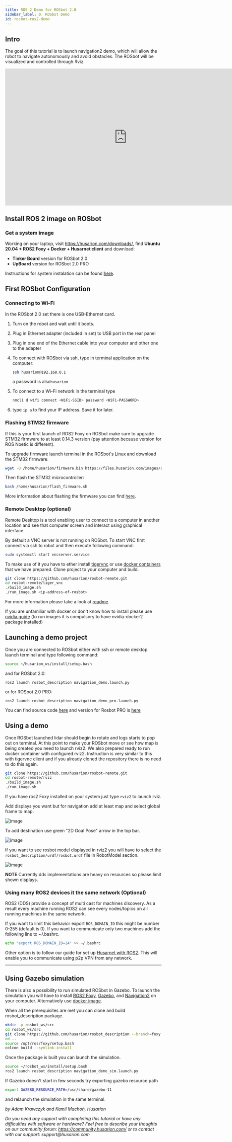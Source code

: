 ```yaml
---
title: ROS 2 Demo for ROSbot 2.0
sidebar_label: 0. ROSbot Demo
id: rosbot-ros2-demo
---
```


## Intro

The goal of this tutorial is to launch navigation2 demo, which will allow the robot to navigate autonomously and avoid obstacles. The ROSbot will be visualized and controlled through Rviz.

<div style="text-align: center">
<iframe width="784" height="441" src="https://www.youtube.com/embed/fY-Z9OqY0eo" title="YouTube video player" frameborder="0" allow="accelerometer; autoplay; clipboard-write; encrypted-media; gyroscope; picture-in-picture" allowfullscreen></iframe>
</div>

## Install ROS 2 image on ROSbot

### Get a system image

Working on your laptop, visit https://husarion.com/downloads/, find **Ubuntu 20.04 + ROS2 Foxy + Docker + Husarnet client** and download:
- **Tinker Board** version for ROSbot 2.0 
- **UpBoard** version for ROSbot 2.0 PRO

Instructions for system instalation can be found [here](https://husarion.com/manuals/rosbot/#system-reinstallation).

## First ROSbot Configuration

### Connecting to Wi-Fi

In the ROSbot 2.0 set there is one USB-Ethernet card.

1. Turn on the robot and wait until it boots.
2. Plug in Ethernet adapter (included in set) to USB port in the rear panel
3. Plug in one end of the Ethernet cable into your computer and other one to the adapter
4. To connect with ROSbot via ssh, type in terminal application on the computer: 
    ```bash
    ssh husarion@192.168.0.1
    ```
    a password is also`husarion`

5. To connect to a Wi-Fi network in the terminal type 
    ```bash
    nmcli d wifi connect <WiFi-SSID> password <WiFi-PASSWORD>
    ``` 
6. type `ip a` to find your IP address. Save it for later.

### Flashing STM32 firmware
If this is your first launch of ROS2 Foxy on ROSbot make sure to upgrade STM32 firmware to at least 0.14.3 version (pay attention because version for ROS Noetic is different).

To upgrade firmware launch terminal in the ROSbot's Linux and download the STM32 firmware:

```bash
wget -O /home/husarion/firmware.bin https://files.husarion.com/images/rosbot-2.0-fw-v0.14.3.bin
```

Then flash the STM32 microcontroller:

```bash
bash /home/husarion/flash_firmware.sh
```

More information about flashing the firmware you can find [here](https://husarion.com/manuals/rosbot/#low-level-firmware-installation).

### Remote Desktop (optional)

Remote Desktop is a tool enabling user to connect to a computer in another location and see that computer screen and interact using graphical interface.

By default a VNC server is not running on ROSbot. To start VNC first connect via ssh to robot and then execute following command:

```bash
sudo systemctl start vncserver.service
```

To make use of it you have to ether install [tigervnc](https://tigervnc.org/) or use [docker containers](https://github.com/husarion/rosbot-remote) that we have prepared. Clone project to your computer and build. 

```bash
git clone https://github.com/husarion/rosbot-remote.git
cd rosbot-remote/tiger_vnc
./build_image.sh
./run_image.sh <ip-address-of-rosbot>
```

For more information please take a look at [readme](https://github.com/husarion/rosbot-remote/blob/main/README.md). 

If you are unfamiliar with docker or don't know how to install please use [nvidia guide](https://docs.nvidia.com/datacenter/cloud-native/container-toolkit/install-guide.html) (to run images it is compulsory to have nvidia-docker2 package installed)

## Launching a demo project

Once you are connected to ROSbot either with ssh or remote desktop launch terminal and type following command:

```bash
source ~/husarion_ws/install/setup.bash
```
and for ROSbot 2.0:
```
ros2 launch rosbot_description navigation_demo.launch.py
```
or for ROSbot 2.0 PRO:
```
ros2 launch rosbot_description navigation_demo_pro.launch.py
```

You can find source code [here](https://github.com/husarion/rosbot_description/blob/foxy/launch/navigation_demo.launch.py) and version for Rosbot PRO is [here](https://github.com/husarion/rosbot_description/blob/foxy/launch/navigation_demo_pro.launch.py) 

## Using a demo

Once ROSbot launched lidar should begin to rotate and logs starts to pop out on terminal. At this point to make your ROSbot move or see how map is being created you need to launch rviz2. We also prepared ready to run docker container with configured rviz2. Instruction is very similar to this with tigervnc client and if you already cloned the repository there is no need to do this again. 

```bash
git clone https://github.com/husarion/rosbot-remote.git
cd rosbot-remote/rviz
./build_image.sh
./run_image.sh
```

If you have ros2 Foxy installed on your system just type `rviz2` to launch rviz.

Add displays you want but for navigation add at least map and select global frame to map.

![image](/docs/assets/img/ros2-tutorials/rviz2.png)

To add destination use green "2D Goal Pose" arrow in the top bar. 

![image](/docs/assets/img/ros2-tutorials/rviz2-nav2.png)

If you want to see rosbot model displayed in rviz2 you will have to select the `rosbot_description/urdf/rosbot.urdf` file in RobotModel section.

![image](/docs/assets/img/ros2-tutorials/rviz2-urdf.png)

**NOTE** Currently dds implementations are heavy on resources so please limit shown displays. 

### Using many ROS2 devices it the same network (Optional)

ROS2 (DDS) provide a concept of multi cast for machines discovery. As a result every machine running ROS2 can see every nodes/topics on all running machines in the same network. 

If you want to limit this behavior export `ROS_DOMAIN_ID` this might be number 0-255 (default is 0). If you want to communicate only two machines add the following line to ~/.bashrc. 

```bash
echo "export ROS_DOMAIN_ID=14" >> ~/.bashrc
```

Other option is to follow our guide for set up [Husarnet with ROS2](https://husarnet.com/docs/tutorial-ros2/). This will enable you to communicate using p2p VPN from any network.  

---

## Using Gazebo simulation

There is also a possibility to run simulated ROSbot in Gazebo. To launch the simulation you will have to install [ROS2 Foxy](https://hub.docker.com/r/rosplanning/navigation2), [Gazebo](http://gazebosim.org/tutorials?tut=install_ubuntu), and [Navigation2](https://navigation.ros.org/build_instructions/index.html) on your computer. Alternatively use [docker image](https://hub.docker.com/r/rosplanning/navigation2).

When all the prerequisites are met you can clone and build rosbot_description package.

```bash
mkdir -p rosbot_ws/src
cd rosbot_ws/src
git clone https://github.com/husarion/rosbot_description --branch=foxy
cd ..
source /opt/ros/foxy/setup.bash
colcon build --symlink-install
```

Once the package is built you can launch the simulation.

```bash
source ~/rosbot_ws/install/setup.bash
ros2 launch rosbot_description navigation_demo_sim.launch.py
```

If Gazebo doesn't start in few seconds try exporting gazebo resource path 
```bash
export GAZEBO_RESOURCE_PATH=/usr/share/gazebo-11
```
and relaunch the simulation in the same terminal.

_by Adam Krawczyk and Kamil Machoń, Husarion_

_Do you need any support with completing this tutorial or have any difficulties with software or hardware? Feel free to describe your thoughts on our community forum: https://community.husarion.com/ or to contact with our support: support@husarion.com_
